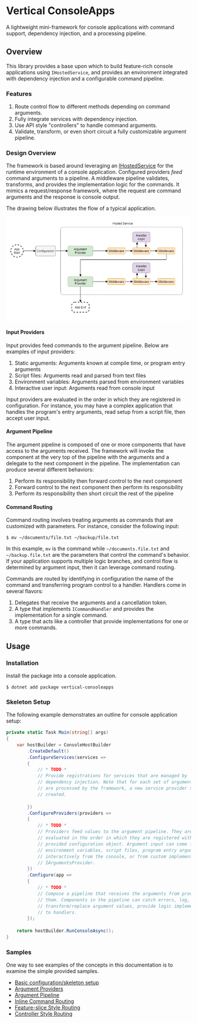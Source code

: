 # Vertical ConsoleApps

A lightweight mini-framework for console applications with command support, dependency injection, and a processing pipeline.

## Overview

This library provides a base upon which to build feature-rich console applications using `IHostedService`, and provides an environment integrated with dependency injection and a configurable command pipeline.

### Features

1. Route control flow to different methods depending on command arguments.
2. Fully integrate services with dependency injection.
3. Use API style "controllers" to handle command arguments.
4. Validate, transform, or even short circuit a fully customizable argument pipeline.

### Design Overview

The framework is based around leveraging an [IHostedService](https://docs.microsoft.com/en-us/aspnet/core/fundamentals/host/hosted-services?view=aspnetcore-6.0&tabs=visual-studio#ihostedservice-interface) for the runtime environment of a console application. Configured providers _feed_ command arguments to a pipeline. A middleware pipeline validates, transforms, and provides the implementation logic for the commands. It mimics a request/response framework, where the request are command arguments and the response is console output.

The drawing below illustrates the flow of a typical application.

![design](assets/flow.png)

#### Input Providers

Input provides feed commands to the argument pipeline. Below are examples of input providers:

1. Static arguments: Arguments known at compile time, or program entry arguments
2. Script files: Arguments read and parsed from text files
3. Environment variables: Arguments parsed from environment variables
4. Interactive user input: Arguments read from console input

Input providers are evaluated in the order in which they are registered in configuration. For instance, you may have a complex application that handles the program's entry arguments, read setup from a script file, then accept user input.

#### Argument Pipeline

The argument pipeline is composed of one or more components that have access to the arguments received. The framework will invoke the component at the very top of the pipeline with the arguments and a delegate to the next component in the pipeline. The implementation can produce several different behaviors:

1. Perform its responsibility then forward control to the next component
2. Forward control to the next component then perform its responsibility
3. Perform its responsibility then short circuit the rest of the pipeline

#### Command Routing

Command routing involves treating arguments as commands that are customized with parameters. For instance, consider the following input:

```
$ mv ~/documents/file.txt ~/backup/file.txt
```

In this example, `mv` is the command while `~/documents.file.txt` and `~/backup.file.txt` are the parameters that control the command's behavior. If your application supports multiple logic branches, and control flow is determined by argument input, then it can leverage command routing.

Commands are routed by identifying in configuration the name of the command and transferring program control to a handler. Handlers come in several flavors:

1. Delegates that receive the arguments and a cancellation token.
2. A type that implements `ICommandHandler` and provides the implementation for a single command.
3. A type that acts like a controller that provide implementations for one or more commands.

## Usage

### Installation

Install the package into a console application.

```
$ dotnet add package vertical-consoleapps
```

### Skeleton Setup

The following example demonstrates an outline for console application setup:

```csharp
private static Task Main(string[] args)
{
    var hostBuilder = ConsoleHostBuilder
        .CreateDefault()
        .ConfigureServices(services => 
        {
            // * TODO * 
            // Provide registrations for services that are managed by
            // dependency injection. Note that for each set of arguments that
            // are processed by the framework, a new service provider scope is
            // created.
            
        })
        .ConfigureProviders(providers => 
        {
            // * TODO *
            // Providers feed values to the argument pipeline. They are
            // evaluated in the order in which they are registered with the
            // provided configuration object. Argument input can come from
            // environment variables, script files, program entry arguments (args),
            // interactively from the console, or from custom implementations of
            // IArgumentsProvider.
        })
        .Configure(app =>
        {
            // * TODO *
            // Compose a pipeline that receives the arguments from providers and processes
            // them. Components in the pipeline can catch errors, log, validate argument values,
            // transform/replace argument values, provide logic implementations, or route values
            // to handlers.
        });
        
    return hostBuilder.RunConsoleAsync();
}
```

### Samples

One way to see examples of the concepts in this documentation is to examine the simple provided samples.

- [Basic configuration/skeleton setup](https://github.com/verticalsoftware/vertical-consoleapps/tree/dev/examples/BasicExample)
- [Argument Providers](https://github.com/verticalsoftware/vertical-consoleapps/tree/dev/examples/ArgumentProviders)
- [Argument Pipeline](https://github.com/verticalsoftware/vertical-consoleapps/tree/dev/examples/ArgumentPipeline)
- [Inline Command Routing](https://github.com/verticalsoftware/vertical-consoleapps/blob/dev/examples/InlineCommandRouting)
- [Feature-slice Style Routing](https://github.com/verticalsoftware/vertical-consoleapps/tree/dev/examples/HandlerCommandRouting)
- [Controller Style Routing](https://github.com/verticalsoftware/vertical-consoleapps/tree/dev/examples/HandlerCommandRouting)